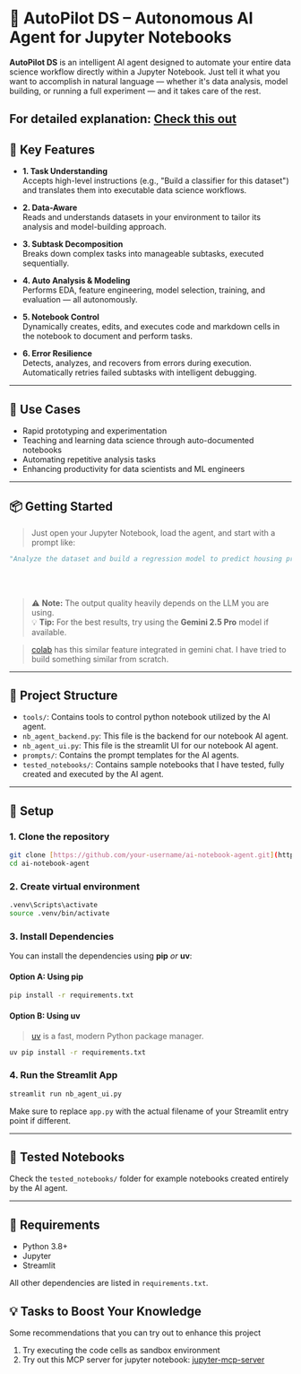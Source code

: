 # 🧠 AutoPilot DS – Autonomous AI Agent for Jupyter Notebooks

**AutoPilot DS** is an intelligent AI agent designed to automate your entire data science workflow directly within a Jupyter Notebook. Just tell it what you want to accomplish in natural language — whether it's data analysis, model building, or running a full experiment — and it takes care of the rest.

For detailed explanation: [Check this out](https://www.youtube.com/watch?v=3t7bkWXEFhI)
---

## 🚀 Key Features

- **1. Task Understanding**  
  Accepts high-level instructions (e.g., "Build a classifier for this dataset") and translates them into executable data science workflows.

- **2. Data-Aware**  
  Reads and understands datasets in your environment to tailor its analysis and model-building approach.

- **3. Subtask Decomposition**  
  Breaks down complex tasks into manageable subtasks, executed sequentially.

- **4. Auto Analysis & Modeling**  
  Performs EDA, feature engineering, model selection, training, and evaluation — all autonomously.

- **5. Notebook Control**  
  Dynamically creates, edits, and executes code and markdown cells in the notebook to document and perform tasks.

- **6. Error Resilience**  
  Detects, analyzes, and recovers from errors during execution. Automatically retries failed subtasks with intelligent debugging.

---

## 🔧 Use Cases

- Rapid prototyping and experimentation  
- Teaching and learning data science through auto-documented notebooks  
- Automating repetitive analysis tasks  
- Enhancing productivity for data scientists and ML engineers

---

## 📦 Getting Started

> Just open your Jupyter Notebook, load the agent, and start with a prompt like:

```python
"Analyze the dataset and build a regression model to predict housing prices."
```
<br><br>
> ⚠️ **Note:** The output quality heavily depends on the LLM you are using.  
> 💡 **Tip:** For the best results, try using the **Gemini 2.5 Pro** model if available.



> [colab](https://colab.research.google.com/) has this similar feature integrated in gemini chat. I have tried to build something similar from scratch.
---

## 📁 Project Structure

- `tools/`: Contains tools to control python notebook utilized by the AI agent.
- `nb_agent_backend.py`: This file is the backend for our notebook AI agent.
- `nb_agent_ui.py`: This file is the streamlit UI for our notebook AI agent.
- `prompts/`: Contains the prompt templates for the AI agents.
- `tested_notebooks/`: Contains sample notebooks that I have tested, fully created and executed by the AI agent.

---

## 🚀 Setup

### 1. Clone the repository

```bash
git clone [https://github.com/your-username/ai-notebook-agent.git](https://github.com/kevalmahajan/ai-datascientist-agent)
cd ai-notebook-agent
````

### 2. Create virtual environment
```bash
.venv\Scripts\activate
source .venv/bin/activate
````


### 3. Install Dependencies

You can install the dependencies using **pip** *or* **uv**:

#### Option A: Using pip

```bash
pip install -r requirements.txt
```

#### Option B: Using uv

> [uv](https://github.com/astral-sh/uv) is a fast, modern Python package manager.

```bash
uv pip install -r requirements.txt
```

### 4. Run the Streamlit App

```bash
streamlit run nb_agent_ui.py
```

Make sure to replace `app.py` with the actual filename of your Streamlit entry point if different.

---

## 🧪 Tested Notebooks

Check the `tested_notebooks/` folder for example notebooks created entirely by the AI agent.

---

## 📌 Requirements

* Python 3.8+
* Jupyter
* Streamlit

All other dependencies are listed in `requirements.txt`.


## 💡 Tasks to Boost Your Knowledge
Some recommendations that you can try out to enhance this project
1. Try executing the code cells as sandbox environment
2. Try out this MCP server for jupyter notebook: [jupyter-mcp-server](https://github.com/datalayer/jupyter-mcp-server)



